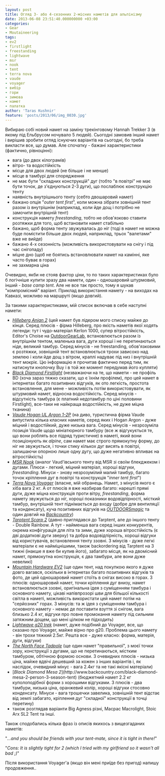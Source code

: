 ```yaml
---
layout: post
title: Огляд 3- або 4-сезонних 2-місних наметів для альпінізму
date: 2013-06-08 23:51:40.000000000 +03:00
categories:
- Gear
- Moutaineering
tags:
- ev2
- firstlight
- freestanding
- lightwave
- msr
- nook
- tent
- terra nova
- vaude
- voyager
- вибір
- гори
- зимова
- намет
- палатка
author: 'Taras Kushnir'
feature: 'posts/2013/06/img_0030.jpg'
---
```


Вибираю собі новий намет на заміну трекінговому Hannah Trekker 3 (в якому під Ельбрусом ночувало 5 людей). Сьогодні замовив інший намет і вирішив зробити огляд існуючих варіантів на сьогодні, бо треба викласти все, що думав. Але спочатку - бажані характеристики (фактично, рівноцінні):
<ul>
<li>вага (до двох кілограмів)</li>
<li>вітро- та водостійкість</li>
<li>місце для двох людей (не більше і не менше)</li>
<li>місце в тамбурі для спорядження</li>
<li>не має бути "складних конструкцій" дуг (тобто "в повітрі" не має бути точок, де з'єднуються 2-3 дуги), що послаблює конструкцію тенту</li>
<li>наявність внутрішнього тенту (себто двошаровий намет)</li>
<li>бажано опція "<em>outer tent first</em>", коли можна зібрати зовнішній тент разом із внутрішнім (наприклад, коли йде дощ і потрібно не замочити внутрішній тент)</li>
<li>конструкція намету <em>freestanding</em>, тобто не обов'язково ставити розтяжки для того, щоб встановити намет стабільно</li>
<li>бажано, щоб форма тенту звужувалась до ніг (тоді в намет не можна буде помістити більше двох людей, наприклад, трьох "валетами" вже не вийде)</li>
<li>бажано 4-х сезонність (можливість використовувати на снігу і під час снігопаду)</li>
<li>міцне дно (щоб не боятись встановлювати намет на камінні, яке часто буває в горах)</li>
<li>не захмарна ціна</li>
</ul>

<!--more-->

Очевидно, якби не стояв фактор ціни, то по таких характеристиках було б логічніше купити зразу два намети, один - одношаровий штурмовий, інший - <em>base camp tent</em>. Але не все так просто, тому я шукав "компромісний" варіант. Приклад використання намету - на виходах на Кавказі, можливо на маршруті (якщо довгий).

За такими характеристиками, мій список включав в себе наступні намети:
<ul>
<li><em><a title="Anjan 2" href="http://www.backcountrygear.com/anjan-2.html" target="_blank">Hilleberg Anjan 2</a></em> (цей намет був лідером мого списку майже до кінця. Серед плюсів - фірма Hilleberg, про якість наметів якої ходять легенди: тут і чудо-матеріал Kerlon 1000, супер вітростійкість, Editor's Choise на <a title="Anjan 2" href="http://www.outdoorgearlab.com/Backpacking-Tent-Reviews/Hilleberg-Anjan-2" target="_blank">OutdoorGearLab</a>, встановлюється разом із внутрішнім тентом, маленька вага, дуги хороші і не перетинаються ніде, великий тамбур. Серед мінусів - не freestanding, обов'язковими є розтяжки, зовнішній тент встановлюється трохи зависоко над землею і коли йде дощ з вітром, краплі надуває під низ і внутрішній тент мокріє. Цю інформацію я прочитав фактично перед тим, як натиснути кнопочку Buy і в той же момент передумав його купляти)</li>
<li><a title="Firstlight" href="http://www.backcountrygear.com/black-diamond-firstlight.html" target="_blank"><em>Black Diamond Firstlight</em></a> (незважаючи на те, що намети - не профіль BD (хоча зараз тяжко сказати, що є їхнім профілем), про цей намет в інтернетах багато позитивних відгуків, як ото легкість, простота встановлення, для мене - можливість потім використовувати, як штурмовий намет, відносна водостійкість. Серед мінусів - відсутність тамбура (є платний недотамбур по ціні половини Firstlight), все-таки не найкраща водостійкість, не дуже міцна тканина)</li>
<li><a title="Hogan Argon" href="http://www.ultralightoutdoorgear.co.uk/vaude_hogan_ultralight_argon.html" target="_blank"><em>Vaude Hogan UL Argon 1-2P</em></a> (на диво, туристична фірма Vaude випустила кілька класних наметів, серед яких і Hogan Argon - дуже міцний і водостійкий, дуже низька вага. Серед мінусів - незрозуміла позиція Vaude щодо мініатюрного тамбуру (все ж відгукується те, що вони роблять все підряд туристичне) в наметі, який вони позиціонують як <em>alpine</em>, сам намет має строго прямокутну форму, до ніг не звужується, і точки стику кількох дуг висять в повітрі, залишаючи опорною лише одну дугу, що дуже негативно впливає на вітростійкість)</li>
<li><a title="MSR Nook" href="http://www.ultralightoutdoorgear.co.uk/msr_nook_tent.html" target="_blank"><em>MSR Nook</em></a> (аналог Vaud'івського тенту від MSR зі своїм блекджеком і дугами. Плюси - легкий, міцний матеріал, хороші відгуки, <em>freestanding</em>. Мінуси - знову незрозумілий малий тамбур, багато точок кріплення дуг в повітрі та конструкція "<em>inner tent first</em>")</li>
<li><a title="Voyager" href="http://www.terra-nova.co.uk/tents-and-spares/all-tents/voyager-tent/" target="_blank"><em>Terra Nova Voyager</em></a> (власне, мій обранець. Намет, з мінусів якого є хіба вага 2 кг. А от плюсів я вже назбирав багато: нарешті прямі дуги, дуже міцна конструкція проти вітру, <em>freestanding</em>, форма намету звужується до ніг, хороші показники водовідпірності, місткий тамбур, внутрішній тент піднімається до входу (добре для вентиляції та конденсату), куча позитивних відгуків на <a title="OutdoorsMagic" href="http://www.outdoorsmagic.com/reviews/tents/two-person/terra-nova-voyager/3111.html" target="_blank"><em>OUTDOORSmagic</em></a> та один довгий на <a title="Backcountry" href="http://www.backcountry.com/bcs/review/Terra-Nova-may-be-slightly-obscure-but/atg121146.html" target="_blank"><em>Backcountry</em></a>)</li>
<li><a title="Scarp 2" href="http://www.tarptent.com/scarp2.html" target="_blank"><em>Tarptent Scarp 2</em></a> (давно приглядався до Tarptent, але до іншого тенту - Double Rainbow. А тут - найменша вага серед інших конкурентів, окрема конфігурація для літа та зими, дуже хороша вітростійкість (є дві додаткові дуги зверху) та добра водовідпірність, хороші відгуки від користувачів, встановлення тенту ззовні. З мінусів - дуже легкі матеріали є не найміцнішими, також backordering від Tarptent на 3 тижні (інакше я вже би купив його), забагато місця, як на двомісний намет, прямокутна конструкція, є два тамбури, але вони дуже невеликі)</li>
<li><a title="EV 2" href="http://www.outdoorgearlab.com/4-Season-Tent-Reviews/Mountain-Hardwear-EV2" target="_blank"><em>Mountain Hardware EV2</em></a> (ще один тент, над покупкою якого я дуже довго вагався, оскільки в інтернетах багато позитивних відгуків та фото, де цей одношаровий намет стоїть в снігах високо в горах. З плюсів: одношаровий намет, точки кріплення дуг внизу, намет встановлюється ззовні, оригінальна ідея з суміщенням тамбура і основного намету, цікаві напівпрозорі шви для більшої кількості світла в наметі, можливість використати цей намет потім на "серйозних" горах. З мінусів: та ж ідея з суміщенням тамбура і основного намету - немає де поставити взуття зі снігом, вага близько 2.4 кг, відгуки про повне промокання намету під сильним затяжним дощем, що мені цілком не підходить)</li>
<li><a title="g20" href="http://www.ultralightoutdoorgear.co.uk/lightwave_g20_trek_2_skin_2_person_tent.html" target="_blank"><em>Lightwave g20 trek</em></a> (намет, дуже подібний до Voyager, все, що сказано про Voyager, майже вірно про g20. Проблема цього намету - він трохи тяжкий 2.5кг. Решта все - дуже класно: форма, матерія, дуги, відгуки)</li>
<li><a title="Tadpole" href="http://www.backcountry.com/the-north-face-tadpole-23-tent-2-person-3-season" target="_blank"><em>The North Face Tadpole</em></a> (ще один намет "правильної", з моєї точки зору, конструкції з дугами, що не перетинаються, містким тамбуром, обтічною формою основи. З очевидних плюсів - низька ціна, майже вдвічі дешевший за кожен з інших варіантів і, як наслідок, очевидний мінус - вага 2.4кг та не такі якісні матеріали)</li>
<li>[<em>Black Diamond Mesa 2</em>](http://www.backcountry.com/black-diamond-mesa-2-person-3-season-tent) (бюджетний намет 2.2 кг куполоподібної форми з хорошими відгуками. З плюсів - два тамбури, низька ціна, оранжевий колір, хороші відгуки стосовно конденсату. Мінуси - вага трошечки завелика, зовнішній тент відстає від землі забагато, кріплення дуг "складної" конструкції в точці перетину)</li>
<li>також розглядав варіанти Big Agness різні, Macpac Macrolight, Stoic Arx SL2 Tent та інші.</li>
</ul>

Також сподобались кілька фраз із описів якихось з вищезгаданих наметів:

"<em>...and you should be friends with your tent-mate, since it is tight in there!</em>"

"<em>Cons: It is slightly tight for 2 (which I tried with my girlfriend so it wasn't all bad ;)</em>"

Після використання Voyager'а (якщо він мені приїде без пригод) напишу продовження..
